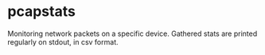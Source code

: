 pcapstats
=========

Monitoring network packets on a specific device. Gathered stats are printed regularly on stdout, in csv format.